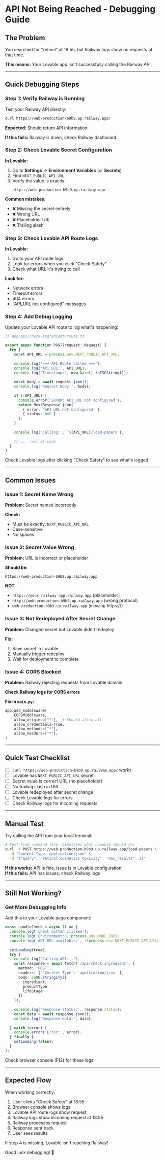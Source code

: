 # API Not Being Reached - Debugging Guide

## The Problem

You searched for "retinol" at 18:55, but Railway logs show no requests at that time.

**This means:** Your Lovable app isn't successfully calling the Railway API.

---

## Quick Debugging Steps

### Step 1: Verify Railway is Running

Test your Railway API directly:

```bash
curl https://web-production-b9b9.up.railway.app/
```

**Expected:** Should return API information

**If this fails:** Railway is down, check Railway dashboard

### Step 2: Check Lovable Secret Configuration

**In Lovable:**

1. Go to **Settings** → **Environment Variables** (or **Secrets**)
2. Find `NEXT_PUBLIC_API_URL`
3. Verify the value is exactly:
   ```
   https://web-production-b9b9.up.railway.app
   ```

**Common mistakes:**
- ❌ Missing the secret entirely
- ❌ Wrong URL
- ❌ Placeholder URL
- ❌ Trailing slash

### Step 3: Check Lovable API Route Logs

**In Lovable:**

1. Go to your API route logs
2. Look for errors when you click "Check Safety"
3. Check what URL it's trying to call

**Look for:**
- Network errors
- Timeout errors
- 404 errors
- "API_URL not configured" messages

### Step 4: Add Debug Logging

Update your Lovable API route to log what's happening:

```typescript
// app/api/check-ingredient/route.ts

export async function POST(request: Request) {
  try {
    const API_URL = process.env.NEXT_PUBLIC_API_URL;
    
    console.log('=== API Route Called ===');
    console.log('API_URL:', API_URL);
    console.log('Timestamp:', new Date().toISOString());
    
    const body = await request.json();
    console.log('Request body:', body);
    
    if (!API_URL) {
      console.error('ERROR: API_URL not configured');
      return NextResponse.json(
        { error: 'API URL not configured' },
        { status: 500 }
      );
    }
    
    console.log('Calling:', `${API_URL}/load-papers`);
    
    // ... rest of code
  }
}
```

Check Lovable logs after clicking "Check Safety" to see what's logged.

---

## Common Issues

### Issue 1: Secret Name Wrong

**Problem:** Secret named incorrectly

**Check:**
- Must be exactly: `NEXT_PUBLIC_API_URL`
- Case-sensitive
- No spaces

### Issue 2: Secret Value Wrong

**Problem:** URL is incorrect or placeholder

**Should be:**
```
https://web-production-b9b9.up.railway.app
```

**NOT:**
- `https://your-railway-app.railway.app` (placeholder)
- `http://web-production-b9b9.up.railway.app` (wrong protocol)
- `web-production-b9b9.up.railway.app` (missing https://)

### Issue 3: Not Redeployed After Secret Change

**Problem:** Changed secret but Lovable didn't redeploy

**Fix:**
1. Save secret in Lovable
2. Manually trigger redeploy
3. Wait for deployment to complete

### Issue 4: CORS Blocked

**Problem:** Railway rejecting requests from Lovable domain

**Check Railway logs for CORS errors**

**Fix in `main.py`:**
```python
app.add_middleware(
    CORSMiddleware,
    allow_origins=["*"],  # Should allow all
    allow_credentials=True,
    allow_methods=["*"],
    allow_headers=["*"],
)
```

---

## Quick Test Checklist

- [ ] `curl https://web-production-b9b9.up.railway.app/` works
- [ ] Lovable has `NEXT_PUBLIC_API_URL` secret
- [ ] Secret value is correct URL (no placeholder)
- [ ] No trailing slash in URL
- [ ] Lovable redeployed after secret change
- [ ] Check Lovable logs for errors
- [ ] Check Railway logs for incoming requests

---

## Manual Test

Try calling the API from your local terminal:

```bash
# Test from command line (simulates what Lovable should do)
curl -X POST https://web-production-b9b9.up.railway.app/load-papers \
  -H "Content-Type: application/json" \
  -d '{"query": "retinol cosmetics toxicity", "max_results": 3}'
```

**If this works:** API is fine, issue is in Lovable configuration  
**If this fails:** API has issues, check Railway logs

---

## Still Not Working?

### Get More Debugging Info

Add this to your Lovable page component:

```typescript
const handleCheck = async () => {
  console.log('Check button clicked');
  console.log('Environment:', process.env.NODE_ENV);
  console.log('API URL available:', !!process.env.NEXT_PUBLIC_API_URL);
  
  setLoading(true);
  try {
    console.log('Calling API...');
    const response = await fetch('/api/check-ingredient', {
      method: 'POST',
      headers: { 'Content-Type': 'application/json' },
      body: JSON.stringify({
        ingredient,
        productType,
        lifeStage
      })
    });
    
    console.log('Response status:', response.status);
    const data = await response.json();
    console.log('Response data:', data);
    
  } catch (error) {
    console.error('Error:', error);
  } finally {
    setLoading(false);
  }
};
```

Check browser console (F12) for these logs.

---

## Expected Flow

When working correctly:

1. User clicks "Check Safety" at 18:55
2. Browser console shows logs
3. Lovable API route logs show request
4. Railway logs show incoming request at 18:55
5. Railway processes request
6. Response sent back
7. User sees results

If step 4 is missing, Lovable isn't reaching Railway!

Good luck debugging! 🚀
